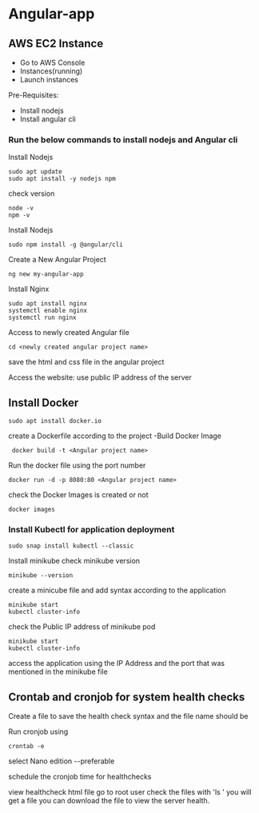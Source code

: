 # Angular-app
## AWS EC2 Instance

- Go to AWS Console
- Instances(running)
- Launch instances

Pre-Requisites:
- Install nodejs 
- Install angular cli

### Run the below commands to install nodejs  and Angular cli

Install Nodejs 

```
sudo apt update
sudo apt install -y nodejs npm
```
check version 
```
node -v
npm -v
```
Install Nodejs 
```
sudo npm install -g @angular/cli
```

Create a New Angular Project
```
ng new my-angular-app
```

Install Nginx 
```
sudo apt install nginx
systemctl enable nginx
systemctl run nginx
```
Access to newly created Angular file 

```
cd <newly created angular project name>
```
save the html and css file in the angular project 

Access the website: use public IP address of the server


## Install Docker

```
sudo apt install docker.io
```
create a Dockerfile according to the project 
-Build Docker Image
```
 docker build -t <Angular project name>
 ```
Run the docker file using the port number 
```
docker run -d -p 8080:80 <Angular project name>
```
check the Docker Images is created or not 
```
docker images
```

### Install Kubectl for application deployment 
```
sudo snap install kubectl --classic
```

Install minikube
check minikube version 
```
minikube --version
```
create a minicube file and add syntax according to the application 

```
minikube start
kubectl cluster-info
```
check the Public IP address of minikube pod 
```
minikube start
kubectl cluster-info
```
access the application using the IP Address and the port that was mentioned in the minikube file 

## Crontab and cronjob for system health checks

Create a file to save the health check syntax and the file name should be <file name.sh>

Run cronjob using 
```
crontab -e
```
select Nano edition --preferable 

schedule the cronjob time for healthchecks 

view healthcheck html file 
go to root user 
check the files with 'ls '
you will get a file <your healthcheck file.html>
you can download the file to view the server health.


